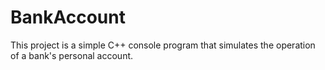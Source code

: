 # BankAccount
This project is a simple C++ console program that simulates the operation of a bank's personal account.
